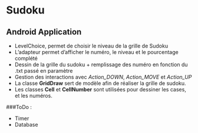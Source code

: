 # Sudoku

## Android Application 

- LevelChoice, permet de choisir le niveau de la grille de Sudoku
- L’adapteur permet d’afficher le numéro, le niveau et le pourcentage complété
- Dessin de la grille du sudoku + remplissage des numéro en fonction du .txt passé en paramètre
- Gestion des interactions avec *Action_DOWN*, *Action_MOVE* et *Action_UP*
- La classe **GridDraw** sert de modèle afin de réaliser la grille de sudoku.
- Les classes **Cell** et **CellNumber** sont utilisées pour dessiner les cases, et les numéros.

###ToDo :

- Timer
- Database
